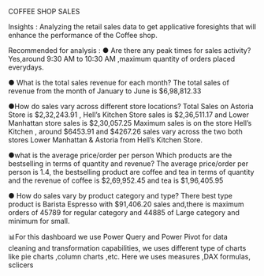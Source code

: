 COFFEE SHOP SALES

Insights : Analyzing the retail sales data to get applicative foresights that will enhance the performance of the Coffee shop. 

Recommended for analysis : 
● Are there any peak times for sales activity?
 Yes,around 9:30 AM to 10:30 AM ,maximum  quantity of orders placed everydays.

● What is the total sales revenue for each month? 
 The total sales of revenue from the month of January to June is $6,98,812.33

●How do sales vary across different store locations?
 Total Sales on Astoria Store is $2,32,243.91 , Hell’s Kitchen Store sales is $2,36,511.17 and Lower Manhattan store sales is $2,30,057.25 
 Maximum sales is on the store Hell’s Kitchen , around $6453.91 and $4267.26 sales vary across the two both stores Lower Manhattan & Astoria from Hell’s Kitchen Store.

●what is the average price/order per person Which products are the bestselling in terms of quantity and revenue? 
 The average price/order per person is 1.4, the bestselling product are coffee and tea in terms of quantity and the revenue of coffee is $2,69,952.45 and tea is $1,96,405.95 
 
● How do sales vary by product category and type?
 There best type product is Barista Espresso with $91,406.20 sales and,there is maximum orders of 45789 for regular category and 44885 of Large category and minimum for small.

📊For this dashboard we use Power Query and Power Pivot for  data cleaning and transformation capabilities, we uses different type of charts like pie charts ,column charts ,etc. Here we uses measures ,DAX formulas, sclicers
